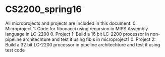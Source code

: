 CS2200_spring16
================
All microprojects and projects are included in this document:
0. Microproject 1: Code for fibonacci using recursion in MIPS Assembly language in LC-2200
0. Project 1: Build a 16 bit LC-2200 processor in non-pipeline architechture and test it using fib.s in microproject1
0. Project 2: Build a 32 bit LC-2200 processor in pipeline architechture and test it using test code
